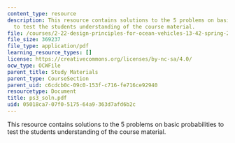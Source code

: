 ```yaml
---
content_type: resource
description: This resource contains solutions to the 5 problems on basic probabilities
  to test the students understanding of the course material.
file: /courses/2-22-design-principles-for-ocean-vehicles-13-42-spring-2005/05018ca707f0517564a9363d7afd6b2c_ps3_soln.pdf
file_size: 369237
file_type: application/pdf
learning_resource_types: []
license: https://creativecommons.org/licenses/by-nc-sa/4.0/
ocw_type: OCWFile
parent_title: Study Materials
parent_type: CourseSection
parent_uid: c6cdcb0c-09c0-153f-c716-fe716ce92940
resourcetype: Document
title: ps3_soln.pdf
uid: 05018ca7-07f0-5175-64a9-363d7afd6b2c
---
```

This resource contains solutions to the 5 problems on basic probabilities to test the students understanding of the course material.